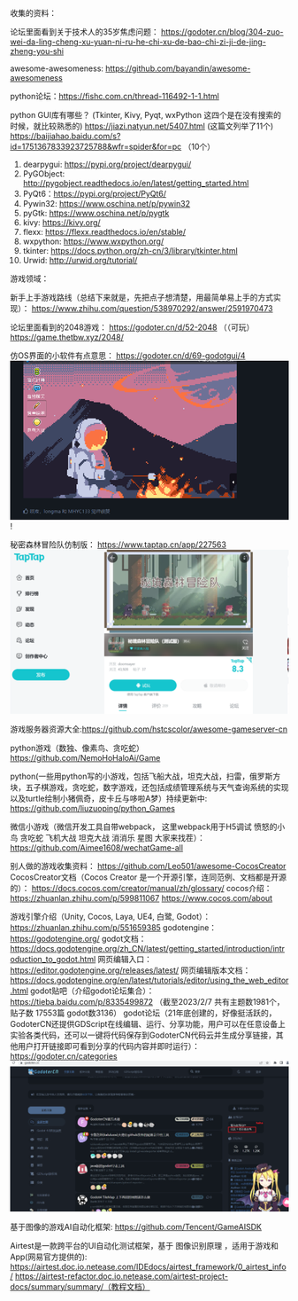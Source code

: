 收集的资料：

论坛里面看到关于技术人的35岁焦虑问题：
https://godoter.cn/blog/304-zuo-wei-da-ling-cheng-xu-yuan-ni-ru-he-chi-xu-de-bao-chi-zi-ji-de-jing-zheng-you-shi

awesome-awesomeness: 
https://github.com/bayandin/awesome-awesomeness

python论坛：https://fishc.com.cn/thread-116492-1-1.html

python GUI库有哪些？
(Tkinter, Kivy, Pyqt, wxPython 这四个是在没有搜索的时候，就比较熟悉的)
https://jiazi.natyun.net/5407.html (这篇文列举了11个)
https://baijiahao.baidu.com/s?id=1751367833923725788&wfr=spider&for=pc （10个）

1. dearpygui: https://pypi.org/project/dearpygui/
2. PyGObject: http://pygobject.readthedocs.io/en/latest/getting_started.html
3. PyQt6：https://pypi.org/project/PyQt6/
4. Pywin32: https://www.oschina.net/p/pywin32
5. pyGtk:  https://www.oschina.net/p/pygtk
6. kivy: https://kivy.org/
7. flexx: https://flexx.readthedocs.io/en/stable/
8. wxpython: https://www.wxpython.org/
9. tkinter: https://docs.python.org/zh-cn/3/library/tkinter.html
10. Urwid: http://urwid.org/tutorial/


游戏领域：

新手上手游戏路线（总结下来就是，先把点子想清楚，用最简单易上手的方式实现）： https://www.zhihu.com/question/538970292/answer/2591970473 

论坛里面看到的2048游戏： 
https://godoter.cn/d/52-2048 （（可玩）
https://game.thetbw.xyz/2048/

仿OS界面的小软件有点意思：
https://godoter.cn/d/69-godotgui/4
![img_1.png](img_1.png)!

秘密森林冒险队仿制版： https://www.taptap.cn/app/227563
![img.png](img.png)

游戏服务器资源大全:https://github.com/hstcscolor/awesome-gameserver-cn

python游戏（数独、像素鸟、贪吃蛇）https://github.com/NemoHoHaloAi/Game

python(一些用python写的小游戏，包括飞船大战，坦克大战，扫雷，俄罗斯方块，五子棋游戏，贪吃蛇，数字游戏，还包括成绩管理系统与天气查询系统的实现以及turtle绘制小猪佩奇，皮卡丘与哆啦A梦）持续更新中:
https://github.com/liuzuoping/python_Games

微信小游戏（微信开发工具自带webpack， 这里webpack用于H5调试
愤怒的小鸟 贪吃蛇 飞机大战 坦克大战 消消乐 星图 大家来找茬）：
https://github.com/Aimee1608/wechatGame-all

别人做的游戏收集资料： https://github.com/Leo501/awesome-CocosCreator
CocosCreator文档（Cocos Creator 是一个开源引擎，连同范例、文档都是开源的）：
https://docs.cocos.com/creator/manual/zh/glossary/
cocos介绍：
https://zhuanlan.zhihu.com/p/599811067
https://www.cocos.com/about

游戏引擎介绍（Unity, Cocos, Laya, UE4, 白鹭, Godot）：https://zhuanlan.zhihu.com/p/551659385
godotengine： https://godotengine.org/
godot文档： https://docs.godotengine.org/zh_CN/latest/getting_started/introduction/introduction_to_godot.html
网页编辑入口： https://editor.godotengine.org/releases/latest/
网页编辑版本文档： https://docs.godotengine.org/en/latest/tutorials/editor/using_the_web_editor.html
godot贴吧（介绍godot论坛集合）： https://tieba.baidu.com/p/8335499872 （截至2023/2/7 共有主题数1981个，贴子数 17553篇 godot数3136）
godot论坛（21年底创建的，好像挺活跃的，GodoterCN还提供GDScript在线编辑、运行、分享功能，用户可以在任意设备上实验各类代码，还可以一键将代码保存到GodoterCN代码云并生成分享链接，其他用户打开链接即可看到分享的代码内容并即时运行）： https://godoter.cn/categories
![img_2.png](img_2.png)

基于图像的游戏AI自动化框架:
https://github.com/Tencent/GameAISDK

Airtest是一款跨平台的UI自动化测试框架，基于 图像识别原理 ，适用于游戏和App(网易官方提供的):
https://airtest.doc.io.netease.com/IDEdocs/airtest_framework/0_airtest_info/
https://airtest-refactor.doc.io.netease.com/airtest-project-docs/summary/summary/（教程文档）
